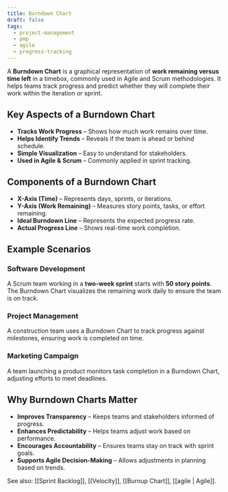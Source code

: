 ```yaml
---
title: Burndown Chart
draft: false
tags:
  - project-management
  - pmp
  - agile
  - progress-tracking
---
```


A **Burndown Chart** is a graphical representation of **work remaining versus time left** in a timebox, commonly used in Agile and Scrum methodologies. It helps teams track progress and predict whether they will complete their work within the iteration or sprint.

## Key Aspects of a Burndown Chart
- **Tracks Work Progress** – Shows how much work remains over time.
- **Helps Identify Trends** – Reveals if the team is ahead or behind schedule.
- **Simple Visualization** – Easy to understand for stakeholders.
- **Used in Agile & Scrum** – Commonly applied in sprint tracking.

## Components of a Burndown Chart
- **X-Axis (Time)** – Represents days, sprints, or iterations.
- **Y-Axis (Work Remaining)** – Measures story points, tasks, or effort remaining.
- **Ideal Burndown Line** – Represents the expected progress rate.
- **Actual Progress Line** – Shows real-time work completion.

## Example Scenarios

### **Software Development**
A Scrum team working in a **two-week sprint** starts with **50 story points**. The Burndown Chart visualizes the remaining work daily to ensure the team is on track.

### **Project Management**
A construction team uses a Burndown Chart to track progress against milestones, ensuring work is completed on time.

### **Marketing Campaign**
A team launching a product monitors task completion in a Burndown Chart, adjusting efforts to meet deadlines.

## Why Burndown Charts Matter
- **Improves Transparency** – Keeps teams and stakeholders informed of progress.
- **Enhances Predictability** – Helps teams adjust work based on performance.
- **Encourages Accountability** – Ensures teams stay on track with sprint goals.
- **Supports Agile Decision-Making** – Allows adjustments in planning based on trends.

See also: [[Sprint Backlog]], [[Velocity]], [[Burnup Chart]], [[agile | Agile]].
